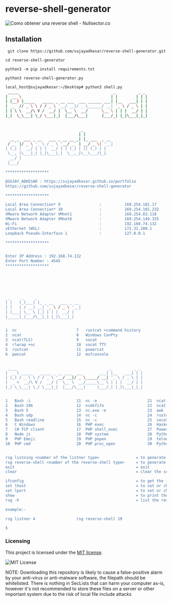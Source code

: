# reverse-shell-generator

![Como obtener una reverse shell - Nullsector.co](https://nullsector.co/wp-content/uploads/2017/12/Bash-new.sh_.png)

## Installation

``` 
 git clone https://github.com/sujayadkesar/reverse-shell-generator.git
 ```
``` 
cd reverse-shell-generator
```
``` 
python3 -m pip install requirements.txt 
```
``` 
python3 reverse-shell-generator.py 
```



``` bash
local_host@sujayadkesar:~/Desktop# python3 shell.py
 _____                                         _          _ _
|  __ \                                       | |        | | |
| |__) |_____   _____ _ __ ___  ___ ______ ___| |__   ___| | |
|  _  // _ \ \ / / _ \ '__/ __|/ _ \______/ __| '_ \ / _ \ | |
| | \ \  __/\ V /  __/ |  \__ \  __/      \__ \ | | |  __/ | |
|_|  \_\___| \_/ \___|_|  |___/\___|      |___/_| |_|\___|_|_|


                                 _
                                | |
  __ _  ___ _ __   ___ _ __ __ _| |_ ___  _ __
 / _` |/ _ \ '_ \ / _ \ '__/ _` | __/ _ \| '__|
| (_| |  __/ | | |  __/ | | (_| | || (_) | |
 \__, |\___|_| |_|\___|_|  \__,_|\__\___/|_|
  __/ |
 |___/

*******************

@SUJAY_ADKESAR : https://sujayadkesar.github.io/portfolio
https://github.com/sujayadkesar/reverse-shell-generator

*******************

Local Area Connection* 9                 :          169.254.181.17
Local Area Connection* 10                :          169.254.101.232
VMware Network Adapter VMnet1            :          169.254.83.118
VMware Network Adapter VMnet8            :          169.254.149.155
Wi-Fi                                    :          192.168.74.132
vEthernet (WSL)                          :          172.31.208.1
Loopback Pseudo-Interface 1              :          127.0.0.1

*******************


Enter IP Address : 192.168.74.132
Enter Port Number : 4545
*******************






 _     _     _
| |   (_)___| |_ _ __   ___ _ __
| |   | / __| __| '_ \ / _ \ '__|
| |___| \__ \ |_| | | |  __/ |
|_____|_|___/\__|_| |_|\___|_|


1  nc                          7   rustcat +command history
2  ncat                        8   Windows ConPty
3  ncat(TLS)                   9   socat
4  rlwrap +nc                  10  socat TTY
5  rustcat                     11  powercat
6  pwncat                      12  msfconsole


 ____                                        _          _ _
|  _ \ _____   _____ _ __ ___  ___       ___| |__   ___| | |
| |_) / _ \ \ / / _ \ '__/ __|/ _ \_____/ __| '_ \ / _ \ | |
|  _ <  __/\ V /  __/ |  \__ \  __/_____\__ \ | | |  __/ | |
|_| \_\___| \_/ \___|_|  |___/\___|     |___/_| |_|\___|_|_|


1   Bash -i                    11  nc -e                      21  ncat -e
2   Bash 196                   12  ncmkfifo                   22  ncat.exe -e
3   Bash 5                     13  nc.exe -e                  23  awk
4   Bash udp                   14  nc -c                      24  rustcat
5   Bash readline              15  nc -c                      25  socat TTY
6   C Windows                  16  PHP exec                   26  Haskell
7   C# TCP client              17  PHP shell_exec             27  Powershell
8   Node js                    18  PHP system                 28  Python #2
9   PHP Emoji                  19  PHP popen                  29  telnet
10  PHP cmd                    20  PHP proc_open              30  Python Windows


rsg listning <number of the listner type>                = to generate the listner code
rsg reverse-shell <number of the reverse-shell type>     = to generate the reverse-shell code
exit                                                     = exit
clear                                                    = clear the screen

ifconfig                                                 = to get the ipv4 address of your system
set lhost                                                = to set or change the ip address
set lport                                                = to set or change the listing port number
show                                                     = to print the lhost and lport
rsg -h                                                   = list the reverse-shell and listners

example:-

rsg listner 4                  rsg reverse-shell 19

$
```


### Licensing

This project is licensed under the [MIT license](LICENSE).

![MIT License](https://danielmiessler.com/images/mitlicense.png)


NOTE: Downloading this repository is likely to cause a false-positive alarm by your anti-virus or anti-malware software, the filepath should be whitelisted. There is nothing in SecLists that can harm your computer as-is, however it's not recommended to store these files on a server or other important system due to the risk of local file include attacks 
